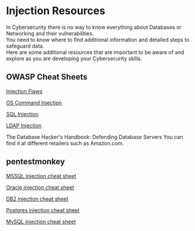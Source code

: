 # Injection Resources

In Cybersecurity there is no way to know everything about Databases or Networking and their vulnerabilities.  
You need to know where to find additional information and detailed steps to safeguard data.  
Here are some additional resources that are important to be aware of and explore as you are developing your Cybersecurity skills.

## OWASP Cheat Sheets

<a href="https://owasp.org/www-community/Injection_Flaws" target="_blank">Injection Flaws</a>

<a href="https://owasp.org/www-community/attacks/Command_Injection" target="_blank">OS Command Injection</a>

<a href="https://owasp.org/www-community/attacks/SQL_Injection" target="_blank">SQL Injection</a>

<a href="https://cheatsheetseries.owasp.org/cheatsheets/LDAP_Injection_Prevention_Cheat_Sheet.html" target="_blank">LDAP Injection</a>

The Database Hacker's Handbook: Defending Database Servers
You can find it at different retailers such as Amazon.com.

## pentestmonkey

<a href="http://pentestmonkey.net/cheat-sheet/sql-injection/mssql-sql-injection-cheat-sheet" target="_blank">MSSQL injection cheat sheet</a>

<a href="http://pentestmonkey.net/cheat-sheet/sql-injection/oracle-sql-injection-cheat-sheet" target="_blank">Oracle injection cheat sheet</a>
 
<a href="http://pentestmonkey.net/cheat-sheet/sql-injection/db2-sql-injection-cheat-sheet" target="_blank">DB2 injection cheat sheet</a>
 
<a href="http://pentestmonkey.net/cheat-sheet/sql-injection/postgres-sql-injection-cheat-sheet" target="_blank">Postgres injection cheat sheet</a>
 
<a href="http://pentestmonkey.net/cheat-sheet/sql-injection/mysql-sql-injection-cheat-sheet" target="_blank">MySQL injection cheat sheet</a>
